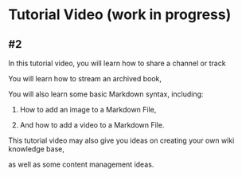 # Tutorial  Video (work in progress)
## #2

In this tutorial video, you will learn how to share a channel or track

You will learn how to stream an archived book,

You will also learn some basic Markdown syntax, including:

1. How to add an image to a Markdown File,

2. And how to add a video to a Markdown File.  

This tutorial video may also give you ideas on creating your own wiki knowledge base,

as well as some content management ideas.